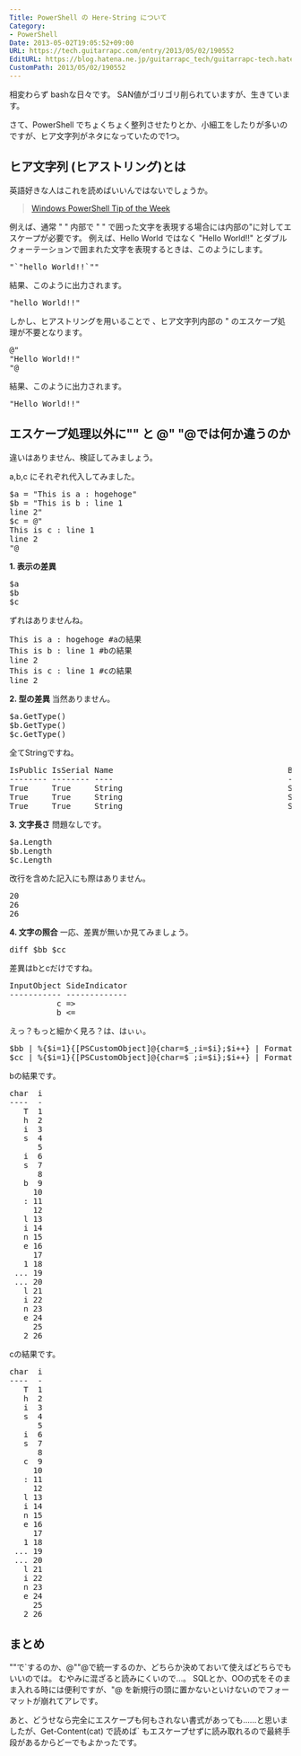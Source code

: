 ```yaml
---
Title: PowerShell の Here-String について
Category:
- PowerShell
Date: 2013-05-02T19:05:52+09:00
URL: https://tech.guitarrapc.com/entry/2013/05/02/190552
EditURL: https://blog.hatena.ne.jp/guitarrapc_tech/guitarrapc-tech.hatenablog.com/atom/entry/11696248318757675719
CustomPath: 2013/05/02/190552
---
```


相変わらず bashな日々です。
SAN値がゴリゴリ削られていますが、生きています。

さて、PowerShell でちょくちょく整列させたりとか、小細工をしたりが多いのですが、ヒア文字列がネタになっていたので1つ。



<h2>ヒア文字列 (ヒアストリング)とは</h2>
英語好きな人はこれを読めばいいんではないでしょうか。
<blockquote><a href="http://technet.microsoft.com/ja-jp/library/ee692792.aspx" target="_blank">Windows PowerShell Tip of the Week</a></blockquote>

例えば、通常 " " 内部で " " で囲った文字を表現する場合には内部の"に対してエスケープが必要です。
例えば、Hello World ではなく "Hello World!!" とダブルクォーテーションで囲まれた文字を表現するときは、このようにします。
<pre class="brush: powershell">
&quot;`&quot;hello World!!`&quot;&quot;
</pre>
結果、このように出力されます。
<pre class="brush: powershell">
&quot;hello World!!&quot;
</pre>

しかし、ヒアストリングを用いることで 、ヒア文字列内部の " のエスケープ処理が不要となります。

<pre class="brush: powershell">
@&quot;
&quot;Hello World!!&quot;
&quot;@
</pre>
結果、このように出力されます。
<pre class="brush: powershell">
&quot;Hello World!!&quot;
</pre>


<h2>エスケープ処理以外に"" と @" "@では何か違うのか</h2>
違いはありません、検証してみましょう。

a,b,c にそれぞれ代入してみました。
<pre class="brush: powershell">
$a = &quot;This is a : hogehoge&quot;
$b = &quot;This is b : line 1
line 2&quot;
$c = @&quot;
This is c : line 1
line 2
&quot;@
</pre>

<strong>1. 表示の差異</strong>
<pre class="brush: powershell">
$a
$b
$c
</pre>

ずれはありませんね。
<pre class="brush: powershell">
This is a : hogehoge #aの結果
This is b : line 1 #bの結果
line 2
This is c : line 1 #cの結果
line 2
</pre>

<strong>2. 型の差異</strong>
当然ありません。
<pre class="brush: powershell">
$a.GetType()
$b.GetType()
$c.GetType()
</pre>
全てStringですね。
<pre class="brush: powershell">
IsPublic IsSerial Name                                     BaseType
-------- -------- ----                                     --------
True     True     String                                   System.Object
True     True     String                                   System.Object
True     True     String                                   System.Object
</pre>

<strong>3. 文字長さ</strong>
問題なしです。
<pre class="brush: powershell">
$a.Length
$b.Length
$c.Length
</pre>
改行を含めた記入にも際はありません。
<pre class="brush: powershell">
20
26
26
</pre>

<strong>4. 文字の照合</strong>
一応、差異が無いか見てみましょう。
<pre class="brush: powershell">
diff $bb $cc
</pre>
差異はbとcだけですね。
<pre class="brush: powershell">
InputObject SideIndicator
----------- -------------
          c =&gt;
          b &lt;=
</pre>

えっ？もっと細かく見ろ？は、はぃぃ。
<pre class="brush: powershell">
$bb | %{$i=1}{[PSCustomObject]@{char=$_;i=$i};$i++} | Format-Table -AutoSize
$cc | %{$i=1}{[PSCustomObject]@{char=$_;i=$i};$i++} | Format-Table -AutoSize
</pre>

bの結果です。
<pre class="brush: powershell">
char  i
----  -
   T  1
   h  2
   i  3
   s  4
      5
   i  6
   s  7
      8
   b  9
     10
   : 11
     12
   l 13
   i 14
   n 15
   e 16
     17
   1 18
 ... 19
 ... 20
   l 21
   i 22
   n 23
   e 24
     25
   2 26
</pre>

cの結果です。
<pre class="brush: powershell">
char  i
----  -
   T  1
   h  2
   i  3
   s  4
      5
   i  6
   s  7
      8
   c  9
     10
   : 11
     12
   l 13
   i 14
   n 15
   e 16
     17
   1 18
 ... 19
 ... 20
   l 21
   i 22
   n 23
   e 24
     25
   2 26
</pre>


<h2>まとめ</h2>
""で`するのか、@""@で統一するのか、どちらか決めておいて使えばどちらでもいいのでは。
むやみに混ざると読みにくいので…。
SQLとか、OOの式をそのまま入れる時には便利ですが、"@ を新規行の頭に置かないといけないのでフォーマットが崩れてアレです。

あと、どうせなら完全にエスケープも何もされない書式があっても……と思いましたが、Get-Content(cat) で読めば` もエスケープせずに読み取れるので最終手段があるからどーでもよかったです。
